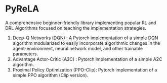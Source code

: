 # PyReLA
A comprehensive beginner-friendly library implementing popular RL and DRL Algorithms focused on teaching the implementation strategies.

1. Deep-Q Networks (DQN) : A Pytorch implementation of a simple DQN algorithm modularized to easily incorporate algorithmic changes in the agent-environment, neural network model, and other trainable parameters.
2. Advantage Actor-Critic (A2C) : Pytorch implementation of a simple A2C algorithm.
3. Proximal Policy Optimization (PPO-Clip): Pytorch implementation of a simple PPO algorithm (Clip version).
